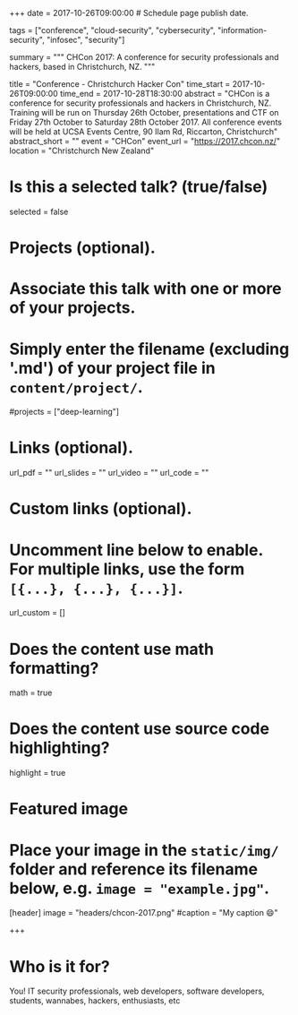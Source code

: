 +++
date = 2017-10-26T09:00:00  # Schedule page publish date.

tags = ["conference", "cloud-security", "cybersecurity", "information-security", "infosec", "security"]

summary = """
CHCon 2017: A conference for security professionals and hackers, based in Christchurch, NZ.
"""

title = "Conference - Christchurch Hacker Con"
time_start = 2017-10-26T09:00:00
time_end = 2017-10-28T18:30:00
abstract = "CHCon is a conference for security professionals and hackers in Christchurch, NZ. Training will be run on Thursday 26th October, presentations and CTF on Friday 27th October to Saturday 28th October 2017. All conference events will be held at UCSA Events Centre, 90 Ilam Rd, Riccarton, Christchurch"
abstract_short = ""
event = "CHCon"
event_url = "https://2017.chcon.nz/"
location = "Christchurch New Zealand"

# Is this a selected talk? (true/false)
selected = false

# Projects (optional).
#   Associate this talk with one or more of your projects.
#   Simply enter the filename (excluding '.md') of your project file in `content/project/`.
#projects = ["deep-learning"]

# Links (optional).
url_pdf = ""
url_slides = ""
url_video = ""
url_code = ""

# Custom links (optional).
#   Uncomment line below to enable. For multiple links, use the form `[{...}, {...}, {...}]`.
url_custom = []


# Does the content use math formatting?
math = true

# Does the content use source code highlighting?
highlight = true

# Featured image
# Place your image in the `static/img/` folder and reference its filename below, e.g. `image = "example.jpg"`.
[header]
image = "headers/chcon-2017.png"
#caption = "My caption :smile:"

+++

# Who is it for?

You! IT security professionals, web developers, software developers, students, wannabes, hackers, enthusiasts, etc

 
